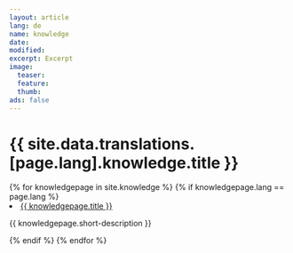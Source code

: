 ```yaml
---
layout: article
lang: de
name: knowledge
date: 
modified:
excerpt: Excerpt
image:
  teaser:
  feature: 
  thumb:
ads: false
---
```


<h1>{{ site.data.translations.[page.lang].knowledge.title }}</h1>

<div class="tiles">
<!-- Show knowledge articles of the same language -->
{% for knowledgepage in site.knowledge %}
  {% if knowledgepage.lang == page.lang %}
  <li>
    <!--<img src="{{ knowledgepage.thumbnail-path }}" alt="{{ knowledgepage.title }}"/>-->
    <!--<a href="{{ knowledgepage.url }}">{{ knowledgepage.title }} {{ knowledgepage.lang }}</a>-->
    <a href="{{ knowledgepage.url }}">{{ knowledgepage.title }}</a>
    <p>{{ knowledgepage.short-description }}</p>
  </li>
  {% endif %}
{% endfor %}
</div>
